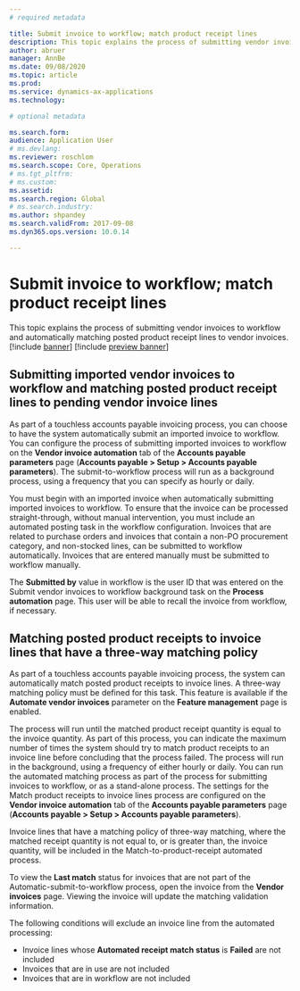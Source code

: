 ```yaml
---
# required metadata

title: Submit invoice to workflow; match product receipt lines
description: This topic explains the process of submitting vendor invoices to workflow and posted product receipt lines are matched to vendor invoices automatically.
author: abruer
manager: AnnBe
ms.date: 09/08/2020
ms.topic: article
ms.prod: 
ms.service: dynamics-ax-applications
ms.technology: 

# optional metadata

ms.search.form:  
audience: Application User
# ms.devlang: 
ms.reviewer: roschlom
ms.search.scope: Core, Operations
# ms.tgt_pltfrm: 
# ms.custom: 
ms.assetid: 
ms.search.region: Global
# ms.search.industry: 
ms.author: shpandey
ms.search.validFrom: 2017-09-08
ms.dyn365.ops.version: 10.0.14

---
```


# Submit invoice to workflow; match product receipt lines
This topic explains the process of submitting vendor invoices to workflow and automatically matching posted product receipt lines to vendor invoices.  
[!include [banner](../includes/banner.md)]
[!include [preview banner](../includes/preview-banner.md)]

## Submitting imported vendor invoices to workflow and matching posted product receipt lines to pending vendor invoice lines 
As part of a touchless accounts payable invoicing process, you can choose to have the system automatically submit an imported invoice to workflow. You can configure the process of submitting imported invoices to workflow on the **Vendor invoice automation** tab of the **Accounts payable parameters** page (**Accounts payable > Setup > Accounts payable parameters**).  The submit-to-workflow process will run as a background process, using a frequency that you can specify as hourly or daily. 

You must begin with an imported invoice when automatically submitting imported invoices to workflow. To ensure that the invoice can be processed straight-through, without manual intervention, you must include an automated posting task in the workflow configuration. Invoices that are related to purchase orders and invoices that contain a non-PO procurement category, and non-stocked lines, can be submitted to workflow automatically. Invoices that are entered manually must be submitted to workflow manually.

The **Submitted by** value in workflow is the user ID that was entered on the Submit vendor invoices to workflow background task on the **Process automation** page. This user will be able to recall the invoice from workflow, if necessary.

## Matching posted product receipts to invoice lines that have a three-way matching policy
As part of a touchless accounts payable invoicing process, the system can automatically match posted product receipts to invoice lines. A three-way matching policy must be defined for this task. This feature is available if the **Automate vendor invoices** parameter on the **Feature management** page is enabled. 

The process will run until the matched product receipt quantity is equal to the invoice quantity. As part of this process, you can indicate the maximum number of times the system should try to match product receipts to an invoice line before concluding that the process failed. The process will run in the background, using a frequency of either hourly or daily. You can run the automated matching process as part of the process for submitting invoices to workflow, or as a stand-alone process. The settings for the Match product receipts to invoice lines process are configured on the **Vendor invoice automation** tab of the **Accounts payable parameters** page (**Accounts payable > Setup > Accounts payable parameters**).

Invoice lines that have a matching policy of three-way matching, where the matched receipt quantity is not equal to, or is greater than, the invoice quantity, will be included in the Match-to-product-receipt automated process. 

To view the **Last match** status for invoices that are not part of the Automatic-submit-to-workflow process, open the invoice from the **Vendor invoices** page. Viewing the invoice will update the matching validation information.

The following conditions will exclude an invoice line from the automated processing:

- Invoice lines whose **Automated receipt match status** is **Failed** are not included 
- Invoices that are in use are not included 
- Invoices that are in workflow are not included
